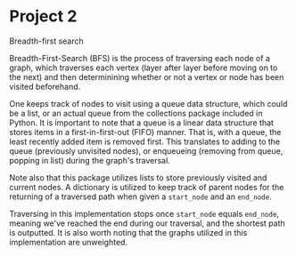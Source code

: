 # Project 2
Breadth-first search

Breadth-First-Search (BFS) is the process of traversing each node of a graph, which traverses each vertex (layer after layer before moving on to the next) and then determinining whether or not a vertex or node has been visited beforehand. 

One keeps track of nodes to visit using a queue data structure, which could be a list, or an actual queue from the collections package included in Python. 
It is important to note that a queue is a linear data structure that stores items in a first-in-first-out (FIFO) manner. That is, with a queue, the least recently added item is removed first. 
This translates to adding to the queue (previously unvisited nodes), or enqueueing (removing from queue, popping in list) during the graph's traversal.

Note also that this package utilizes lists to store previously visited and current nodes. A dictionary is utilized to keep track of parent nodes for the returning of a traversed path when given a `start_node` and an `end_node`. 

Traversing in this implementation stops once `start_node` equals `end_node`, meaning we've reached the end during our traversal, and the shortest path is outputted. 
It is also worth noting that the graphs utilized in this implementation are unweighted. 
